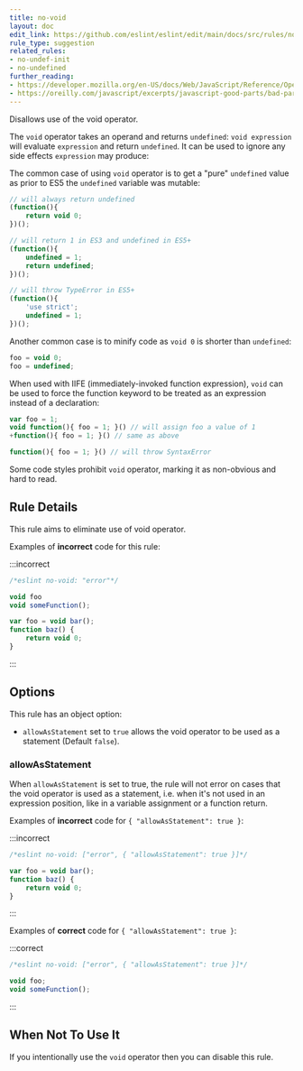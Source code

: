 ```yaml
---
title: no-void
layout: doc
edit_link: https://github.com/eslint/eslint/edit/main/docs/src/rules/no-void.md
rule_type: suggestion
related_rules:
- no-undef-init
- no-undefined
further_reading:
- https://developer.mozilla.org/en-US/docs/Web/JavaScript/Reference/Operators/void
- https://oreilly.com/javascript/excerpts/javascript-good-parts/bad-parts.html
---
```


Disallows use of the void operator.

The `void` operator takes an operand and returns `undefined`: `void expression` will evaluate `expression` and return `undefined`. It can be used to ignore any side effects `expression` may produce:

The common case of using `void` operator is to get a "pure" `undefined` value as prior to ES5 the `undefined` variable was mutable:

```js
// will always return undefined
(function(){
    return void 0;
})();

// will return 1 in ES3 and undefined in ES5+
(function(){
    undefined = 1;
    return undefined;
})();

// will throw TypeError in ES5+
(function(){
    'use strict';
    undefined = 1;
})();
```

Another common case is to minify code as `void 0` is shorter than `undefined`:

```js
foo = void 0;
foo = undefined;
```

When used with IIFE (immediately-invoked function expression), `void` can be used to force the function keyword to be treated as an expression instead of a declaration:

```js
var foo = 1;
void function(){ foo = 1; }() // will assign foo a value of 1
+function(){ foo = 1; }() // same as above
```

```js
function(){ foo = 1; }() // will throw SyntaxError
```

Some code styles prohibit `void` operator, marking it as non-obvious and hard to read.

## Rule Details

This rule aims to eliminate use of void operator.

Examples of **incorrect** code for this rule:

:::incorrect

```js
/*eslint no-void: "error"*/

void foo
void someFunction();

var foo = void bar();
function baz() {
    return void 0;
}
```

:::

## Options

This rule has an object option:

* `allowAsStatement` set to `true` allows the void operator to be used as a statement (Default `false`).

### allowAsStatement

When `allowAsStatement` is set to true, the rule will not error on cases that the void operator is used as a statement, i.e. when it's not used in an expression position, like in a variable assignment or a function return.

Examples of **incorrect** code for `{ "allowAsStatement": true }`:

:::incorrect

```js
/*eslint no-void: ["error", { "allowAsStatement": true }]*/

var foo = void bar();
function baz() {
    return void 0;
}
```

:::

Examples of **correct** code for `{ "allowAsStatement": true }`:

:::correct

```js
/*eslint no-void: ["error", { "allowAsStatement": true }]*/

void foo;
void someFunction();
```

:::

## When Not To Use It

If you intentionally use the `void` operator then you can disable this rule.
